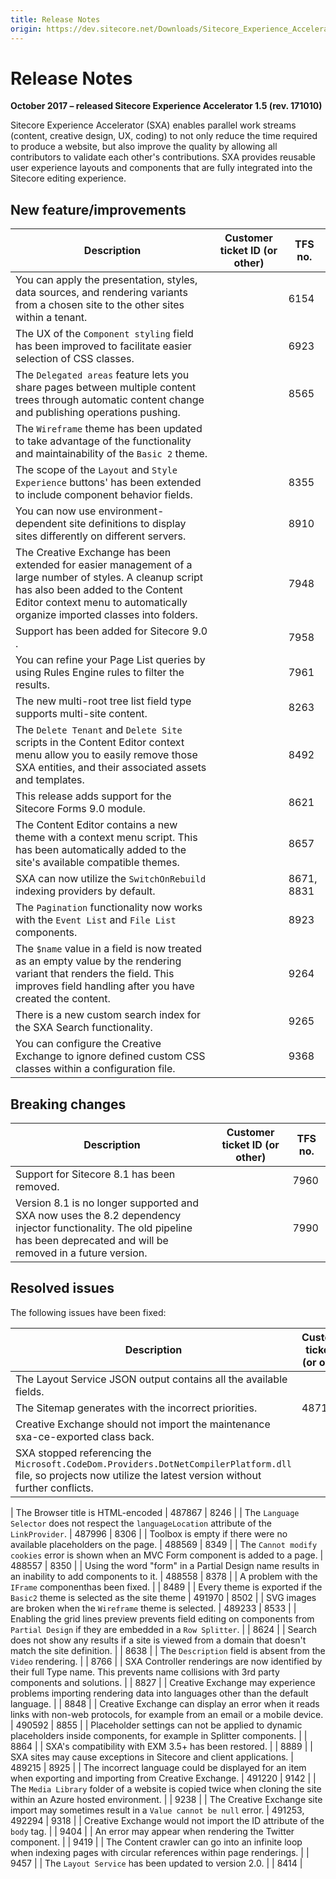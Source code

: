```yaml
---
title: Release Notes
origin: https://dev.sitecore.net/Downloads/Sitecore_Experience_Accelerator/15/Sitecore_Experience_Accelerator_15_Initial_Release/Release_Notes
---
```


# Release Notes

**October 2017 – released Sitecore Experience Accelerator 1.5 (rev. 171010)**

Sitecore Experience Accelerator (SXA) enables parallel work streams (content, creative design, UX, coding) to not only reduce the time required to produce a website, but also improve the quality by allowing all contributors to validate each other's contributions. SXA provides reusable user experience layouts and components that are fully integrated into the Sitecore editing experience.

## New feature/improvements

 | Description | Customer ticket ID (or other) | TFS no. |
 | --- | --- | --- |
 | You can apply the presentation, styles, data sources, and rendering variants from a chosen site to the other sites within a tenant. |  | 6154 |
 | The UX of the `Component styling` field has been improved to facilitate easier selection of CSS classes.​ |  | 6923 |
 | The `Delegated areas` feature lets you share pages between multiple content trees through automatic content change and publishing operations​ pushing. |  | 8565 |
 | The `Wireframe` theme has been updated to take advantage of the functionality and maintainability of the `Basic 2` theme.​ |  |  |
 | The scope of the `Layout` and `Style Experience` buttons' has been extended to include component behavior fields​. |  | 8355 |
 | You can now use environment-dependent site definitions to display sites differently on different servers.​ |  | 8910 |
 | The Creative Exchange has been extended for easier management of a large number of styles. A cleanup script has also been added to the Content Editor context menu to automatically organize imported classes into folders. |  | 7948 |
 | Support has been added for Sitecore 9.0​​. |  | 7958 |
 | You can refine your Page List queries by using Rules Engine rules to filter the results​.​ |  | 7961 |
 | The new multi-root tree list field type supports multi-site content. |  | 8263 |
 | The `Delete Tenant` and `Delete Site` scripts in the Content Editor context menu allow you to easily remove those SXA entities, and their associated assets and templates.​ |  | 8492 |
 | This release adds support for the Sitecore Forms 9.0 module. |  | 8621 |
 | The Content Editor contains a new theme with a context menu script. This has been automatically added to the site's available compatible themes.​ |  | 8657 |
 | SXA can now utilize the `SwitchOnRebuild` indexing providers by default. |  | 8671, 8831 |
 | The `Pagination` functionality now works with the `Event List` and `File List` components​​. |  | 8923 |
 | The `$name` value in a field is now treated as an empty value by the rendering variant that renders the field. This improves field handling after you have created the content. |  | 9264 |
 | There is a new custom search index for the SXA Search functionality​. |  | 9265 |
 | You can configure the Creative Exchange to ignore defined custom CSS classes within a configuration file.​ |  | 9368 |

## Breaking changes

 | Description | Customer ticket ID (or other) | TFS no. |
 | --- | --- | --- |
 | Support for Sitecore 8.1 has been removed​. |  | 7960 |
 | Version 8.1 is no longer supported and SXA now uses the 8.2 dependency injector functionality. The old pipeline has been deprecated and will be removed in a future version. |  | 7990 |

## Resolved issues

The following issues have been fixed:

 | Description | Customer ticket ID (or other) | TFS no. |
 | --- | --- | --- |
 | The Layout Service JSON output contains all the available fields. |  | 8059 |
 | The Sitemap generates with the incorrect priorities​.​ | 487190 | 7929 |
 | Creative Exchange should not import the maintenance sxa-ce-exported class back​. |  | 7968 |
 | SXA stopped referencing the `Microsoft.CodeDom.Providers.DotNetCompilerPlatform.dll` file, so projects now utilize the latest version without further conflicts.​ |  | 8063 |

 | The Browser title is HTML-encoded | 487867 | 8246 |
 | The `Language Selector` does not respect the `languageLocation` attribute of the `LinkProvider`​. | 487996 | 8306 |
 | Toolbox is empty if there were no available placeholders on the page. | 488569 | 8349 |
 | The `Cannot modify cookies` error is shown when an MVC Form component is added to a page​. | 488557 | 8350 |
 | Using the word "form" in a Partial Design name results in an inability to add components to it​. | 488558 | 8378 |
 | A problem with the `IFrame` component​​​ has been fixed. |  | 8489 |
 | Every theme is exported if the `Basic2` theme is selected as the site theme | 491970 | 8502 |
 | SVG images are broken when the `Wireframe` theme is selected​​. | 489233 | 8533 |
 | Enabling the grid lines preview prevents field editing on components from `Partial Design` if they are embedded in a `Row Splitter`. |  | 8624 |
 | Search does not show any results if a site is viewed from a domain that doesn't match the site definition.​ |  | 8638 |
 | The `Description` field is absent from the `Video` rendering​. |  | 8766 |
 | SXA Controller renderings are now identified by their full Type name. This prevents name collisions with 3rd party components and solutions. |  | 8827 |
 | Creative Exchange may experience problems importing rendering data into languages other than the default​ language. |  | 8848 |
 | Creative Exchange can display an error when it reads links with non-web protocols, for example from an email or a mobile device. | 490592 | 8855 |
 | Placeholder settings can not be applied to dynamic placeholders inside components, for example in Splitter components. |  | 8864 |
 | SXA's compatibility with EXM 3.5+​ has been restored. |  | 8889 |
 | SXA sites may cause exceptions in Sitecore and client applications​​. | 489215 | 8925 |
 | The incorrect language could be displayed for an item when exporting and importing from Creative Exchange.​ | 491220 | 9142 |
 | The `Media Library` folder of a website is copied twice when cloning the site within an Azure hosted environment​. |  | 9238 |
 | The Creative Exchange site import may sometimes result in a `Value cannot be null` error​. | 491253, 492294 | 9318 |
 | Creative Exchange would not import the ID attribute of the `body` tag.​ |  | 9404 |
 | An error may appear when rendering the Twitter component​. |  | 9419 |
 | The Content crawler can go into an infinite loop when indexing pages with circular references within page renderings​. |  | 9457 |
 | The `Layout Service` has been updated to version 2.0​. |  | 8414 |